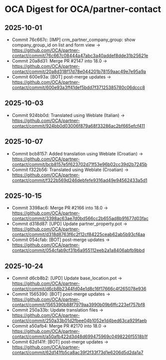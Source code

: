 # OCA Digest for OCA/partner-contact

## 2025-10-01

- Commit 76c667c: [IMP] crm_partner_company_group: show company_group_id on list and form view → https://github.com/OCA/partner-contact/commit/76c667c08444a47abc3a40addef8dde31b25621e
- Commit 20a8d31: Merge PR #2147 into 18.0 → https://github.com/OCA/partner-contact/commit/20a8d318f17d78e044201b78159aac49e7e95a9a
- Commit 600e93a: [BOT] post-merge updates → https://github.com/OCA/partner-contact/commit/600e93a3ff41def5bdd7f37125385780c06dccc8

## 2025-10-03

- Commit 924bb0d: Translated using Weblate (Italian) → https://github.com/OCA/partner-contact/commit/924bb0d03006f879a68f33286ac2bf665efcf411

## 2025-10-07

- Commit bcb8157: Added translation using Weblate (Croatian) → https://github.com/OCA/partner-contact/commit/bcb8157e5f623702d71f53e96b02cc39d2b7245b
- Commit f322b56: Translated using Weblate (Croatian) → https://github.com/OCA/partner-contact/commit/f322b569d246debfefe9316ad49e94562433a5d1

## 2025-10-15

- Commit 3398ac6: Merge PR #2166 into 18.0 → https://github.com/OCA/partner-contact/commit/3398ac63ae7d0bd566cc2b655ad8b91677d03fac
- Commit d318d87: [UPD] Update partner_property.pot → https://github.com/OCA/partner-contact/commit/d318d8763f6c2f12cf84225ceab62ab5b93cf4aa
- Commit 054cfab: [BOT] post-merge updates → https://github.com/OCA/partner-contact/commit/054cfab9cf31b6a955112eeb2a1a8406abfb9bbd

## 2025-10-24

- Commit d6cb8b2: [UPD] Update base_location.pot → https://github.com/OCA/partner-contact/commit/d6cb8b2344fd04e1d8c16f17666c4f265078e936
- Commit 1565390: [BOT] post-merge updates → https://github.com/OCA/partner-contact/commit/1565390b88f7979aa3990b09b6ffc223ef757bf8
- Commit 250a33b: Update translation files → https://github.com/OCA/partner-contact/commit/250a33b01d2fbee04b1052e1d4bed63ca929faeb
- Commit a50afb4: Merge PR #2170 into 18.0 → https://github.com/OCA/partner-contact/commit/a50afb422d3d48d699475969c0498226f5518b1f
- Commit 62d141f: [BOT] post-merge updates → https://github.com/OCA/partner-contact/commit/62d141fb5ca8ac39f2f33f73d1e6206d5d2da1a7


